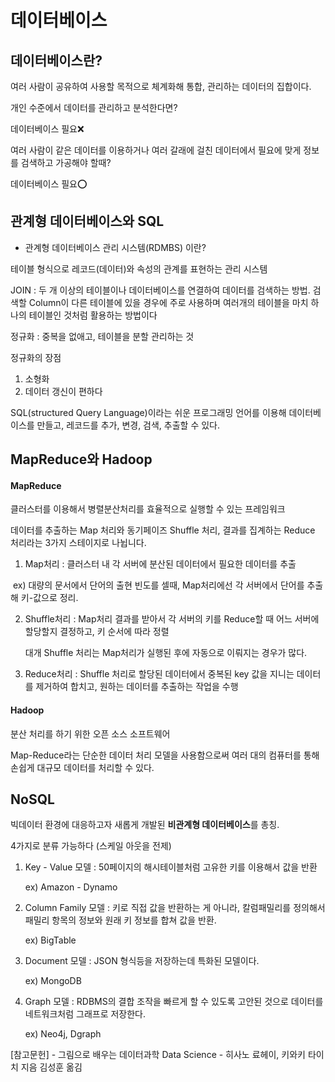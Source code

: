 # 데이터베이스



## 데이터베이스란?

여러 사람이 공유하여 사용할 목적으로 체계화해 통합, 관리하는 데이터의 집합이다. 



개인 수준에서 데이터를 관리하고 분석한다면? 

데이터베이스 필요❌



여러 사람이 같은 데이터를 이용하거나 여러 갈래에 걸친 데이터에서 필요에 맞게 정보를 검색하고 가공해야 할때?

데이터베이스 필요⭕



## 관계형 데이터베이스와 SQL

- 관계형 데이터베이스 관리 시스템(RDMBS) 이란?

테이블 형식으로 레코드(데이터)와 속성의 관계를 표현하는 관리 시스템



JOIN : 두 개 이상의 테이블이나 데이터베이스를 연결하여 데이터를 검색하는 방법. 검색할 Column이 다른 테이블에 있을 경우에 주로 사용하며 여러개의 테이블을 마치 하나의 테이블인 것처럼 활용하는 방법이다



정규화 : 중복을 없애고, 테이블을 분할 관리하는 것

정규화의 장점 

1. 소형화
2. 데이터 갱신이 편하다



SQL(structured Query Language)이라는 쉬운 프로그래밍 언어를 이용해 데이터베이스를 만들고, 레코드를 추가, 변경, 검색, 추출할 수 있다.



## MapReduce와 Hadoop



#### MapReduce 

클러스터를 이용해서 병렬분산처리를 효율적으로 실행할 수 있는 프레임워크



데이터를 추출하는 Map 처리와 동기페이즈 Shuffle 처리, 결과를 집계하는 Reduce 처리라는 3가지 스테이지로 나뉩니다.



1.  Map처리 : 클러스터 내 각 서버에 분산된 데이터에서 필요한 데이터를 추출

​	ex) 대량의 문서에서 단어의 출현 빈도를 셀때, Map처리에선 각 서버에서 단어를 추출해 키-값으로 정리.

2. Shuffle처리 :  Map처리 결과를 받아서 각 서버의 키를 Reduce할 때 어느 서버에 할당할지 결정하고, 키 순서에 따라 정렬 

   대개 Shuffle 처리는 Map처리가 실행된 후에 자동으로 이뤄지는 경우가 많다.

3. Reduce처리 : Shuffle 처리로 할당된 데이터에서 중복된 key 값을 지니는 데이터를 제거하여 합치고, 원하는 데이터를 추출하는 작업을 수행



#### Hadoop

분산 처리를 하기 위한 오픈 소스 소프트웨어 

Map-Reduce라는 단순한 데이터 처리 모델을 사용함으로써 여러 대의 컴퓨터를 통해 손쉽게 대규모 데이터를 처리할 수 있다.



## NoSQL

빅데이터 환경에 대응하고자 새롭게 개발된 **비관계형 데이터베이스**를 총칭.

4가지로 분류 가능하다 (스케일 아웃을 전제)

1. Key - Value 모델 : 50페이지의 해시테이블처럼 고유한 키를 이용해서 값을 반환

   ex) Amazon - Dynamo

2. Column Family 모델 : 키로 직접 값을 반환하는 게 아니라, 칼럼패밀리를 정의해서 패밀리 항목의 정보와 원래 키 정보를 합쳐 값을 반환.

   ex) BigTable

3. Document 모델 : JSON 형식등을 저장하는데 특화된 모델이다. 

   ex) MongoDB

4. Graph 모델 : RDBMS의 결합 조작을 빠르게 할 수 있도록 고안된 것으로 데이터를 네트워크처럼 그래프로 저장한다. 

   ex) Neo4j, Dgraph



[참고문헌] - 그림으로 배우는 데이터과학 Data Science - 히사노 료헤이, 키와키 타이치 지음 김성훈 옮김

 


